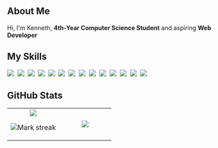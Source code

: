## About Me

Hi, I'm Kenneth, **4th-Year Computer Science Student** and aspiring **Web Developer** 

## My Skills

<img src="https://img.shields.io/badge/Python-3776AB?logo=python&logoColor=fff" href="https://www.python.org/"> 
<img src="https://img.shields.io/badge/HTML-%23E34F26.svg?logo=html5&logoColor=white"> 
<img src="https://img.shields.io/badge/CSS-1572B6?logo=css3&logoColor=fff"> 
<img src="https://img.shields.io/badge/JavaScript-F7DF1E?logo=javascript&logoColor=000"> 
<img src="https://img.shields.io/badge/Flask-000?logo=flask&logoColor=fff"> 
<img src="https://img.shields.io/badge/React-61DAFB?logo=react&logoColor=white"> 
<img src="https://img.shields.io/badge/Next.js-000000?logo=nextdotjs&logoColor=white"> 
<img src="https://img.shields.io/badge/Tailwind%20CSS-%2338B2AC.svg?logo=tailwind-css&logoColor=white"> 
<img src="https://img.shields.io/badge/Vite-646CFF?logo=vite&logoColor=fff"> 
<img src="https://img.shields.io/badge/MySQL-4479A1?logo=mysql&logoColor=fff"> 
<img src="https://img.shields.io/badge/Firebase-039BE5?logo=Firebase&logoColor=white"> 
<img src="https://img.shields.io/badge/GitHub-%23121011.svg?logo=github&logoColor=white"> 
<img src="https://img.shields.io/badge/npm-CB3837?logo=npm&logoColor=fff"> 
<img src="https://img.shields.io/badge/Raspberry%20Pi-C51A4A?logo=raspberrypi&logoColor=white"> 

## GitHub Stats

<table><tbody><tr border="none"><td width="50%" align="center">
<img align="center" src="https://readme-stats-fork-mauve.vercel.app/api/?username=millareskenneth&theme=dark&show_icons=true&count_private=true">

<img alt="Mark streak" src="https://github-readme-streak-stats-five-roan.vercel.app?user=millareskenneth&theme=dark"></td><td width="50%" align="center">
<img align="center" src="https://readme-stats-fork-mauve.vercel.app/api/top-langs/?username=millareskenneth&theme=dark&hide_border=false&no-bg=true&no-frame=true&langs_count=6"></td></tr></tbody></table>
